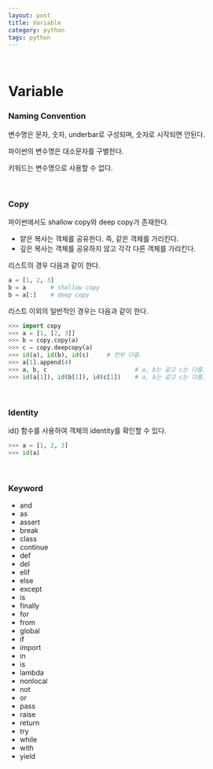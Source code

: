 ```yaml
---
layout: post
title: Variable
category: python
tags: python
---
```


&nbsp;

# Variable

### Naming Convention

변수명은 문자, 숫자, underbar로 구성되며, 숫자로 시작되면 안된다.

파이썬의 변수명은 대소문자를 구별한다.

키워드는 변수명으로 사용할 수 없다.

&nbsp;

### Copy

파이썬에서도 shallow copy와 deep copy가 존재한다. 

- 얕은 복사는 객체를 공유한다. 즉, 같은 객체를 가리킨다.
- 깊은 복사는 객체를 공유하지 않고 각각 다른 객체를 가리킨다.

리스트의 경우 다음과 같이 한다.

```python
a = [1, 2, 3]
b = a		# shallow copy
b = a[:]	# deep copy
```

리스트 이외의 일반적인 경우는 다음과 같이 한다.

```python
>>> import copy
>>> a = [1, [2, 3]]
>>> b = copy.copy(a)
>>> c = copy.deepcopy(a)
>>> id(a), id(b), id(c)		# 전부 다름.
>>> a[1].append(4)
>>> a, b, c							# a, b는 같고 c는 다름.
>>> id(a[1]), id(b[1]), id(c[1])	# a, b는 같고 c는 다름.
```

&nbsp;

### Identity

id() 함수를 사용하여 객체의 identity를 확인할 수 있다.

```python
>>> a = [1, 2, 3]
>>> id(a)
```

&nbsp;

### Keyword

- and
- as
- assert
- break
- class
- continue
- def
- del
- elif
- else
- except
- is
- finally
- for
- from
- global
- if
- import
- in
- is
- lambda
- nonlocal
- not
- or
- pass
- raise
- return
- try
- while
- with
- yield

